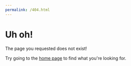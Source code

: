 ```yaml
---
permalink: /404.html
---
```

<p></p>
<h1>Uh oh!</h1>
<p>The page you requested does not exist!</p>
<p>Try going to the <a href="/">home page</a> to find what you're looking for.</p>
<p></p>